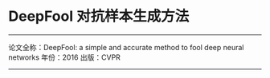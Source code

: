 # DeepFool 对抗样本生成方法
***
论文全称：DeepFool: a simple and accurate method to fool deep neural networks
年份：2016
出版：CVPR
***
